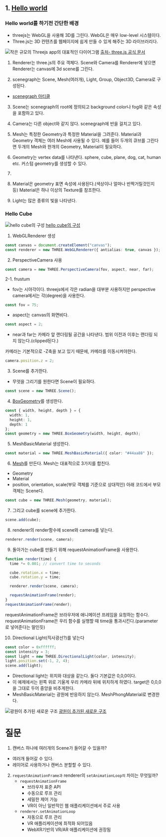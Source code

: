 ## 1. [Hello world](https://threejs.org/manual/#en/fundamentals)

### Hello world를 하기전 간단한 배경

- threejs는 WebGL을 사용해 3D를 그린다. WebGL은 매우 low-level 시스템이다.
- Three.js는 3D 컨텐츠를 웹페이지에 쉽게 만들 수 있게 해주는 3D 라이브러리다.

![작은 규모의 Threejs app의 대표적인 다이어그램](https://threejs.org/manual/resources/images/threejs-structure.svg)
[출처- three.js 공식 문서](https://threejs.org/manual/#en/fundamentals)

1. Renderer는 three.js의 주요 객체다. Scene와 Camera를 Renderer에 넣으면 Renderer는 canvas에 3d scene를 그린다.

2. scenegraph는 Scene, Mesh(여러개), Light, Group, Object3D, Camera로 구성된다.

- [scenegraph 아티클](https://threejs.org/manual/en/scenegraph.html)

3. Scene는 scenegraph의 root에 정의되고 background color나 fog와 같은 속성을 포함하고 있다.

4. Camera는 다른 object와 같지 않다. scenegraph에 반을 걸치고 있다.

5. Mesh는 특정한 Geometry과 특정한 Material을 그려준다. Material과 Geometry 객체는 여러 Mesh에 사용될 수 있다. 예를 들어 두개의 큐브를 그린다면 두개의 Mesh와 한개의 Geometry, Material이 필요하다.

6. Geometry는 vertex data를 나타낸다. sphere, cube, plane, dog, cat, human etc. 커스텀 geometry를 생성할 수 있다.
7.

8. Material은 geometry 표면 속성에 사용된다.(색상이나 얼마나 반짝거릴것인지 등) Material은 하나 이상의 Texture를 참조한다.

9. Light는 많은 종류의 빛을 나타낸다.

### Hello Cube

![hello cube의 구성](https://threejs.org/manual/resources/images/threejs-1cube-no-light-scene.svg)
[hello cube의 구성](https://threejs.org/manual/resources/images/threejs-1cube-no-light-scene.svg)

1. WebGLRenderer 생성

```ts
const canvas = document.createElement("canvas");
const renderer = new THREE.WebGLRenderer({ antialias: true, canvas });
```

2. PerspectiveCamera 사용

```ts
const camera = new THREE.PerspectiveCamera(fov, aspect, near, far);
```

2-1. frustum

- fov는 시야각이다. threejs에서 각은 radian을 대부분 사용하지만 perspective camera에서는 각(degree)을 사용한다.

```ts
const fov = 75;
```

- aspect는 canvas의 화면비다.

```ts
const aspect = 2;
```

- near과 far는 카메라 앞 랜더링될 공간을 나타낸다. 범위 이전과 이후는 랜더링 되지 않는다.(clipped된다.)

카메라는 기본적으로 -Z축을 보고 있기 때문에, 카메라를 이동시켜야한다.

```ts
camera.position.z = 2;
```

3. Scene를 추가한다.

- 무엇을 그리기를 원한다면 Scene이 필요하다.

```ts
const scene = new THREE.Scene();
```

4. [BoxGeometry](https://threejs.org/docs/index.html#api/en/geometries/BoxGeometry)를 생성한다.

```ts
const { width, height, depth } = {
  width: 1,
  height: 1,
  depth: 1
};
const geometry = new THREE.BoxGeometry(width, height, depth);
```

5. MeshBasicMaterial 생성한다.

```ts
const material = new THREE.MeshBasicMaterial({ color: "#44aa88" });
```

6. [Mesh](https://threejs.org/docs/index.html?q=Mesh#api/en/objects/Mesh)를 만든다. Mesh는 대표적으로 3가지를 합친다.

- Geometry
- Material
- position, orientation, scale(부모 객체를 기준으로 상대적인) 아래 코드에서 부모 객체는 Scene다.

```ts
const cube = new THREE.Mesh(geometry, material);
```

7. 그리고 cube를 scene에 추가한다.

```ts
scene.add(cube);
```

8. renderer의 render함수에 scene와 camera를 넣는다.

```ts
renderer.render(scene, camera);
```

9. 돌아가는 cube를 만들기 위해 requestAnimationFrame을 사용한다.

```ts
function render(time) {
  time *= 0.001; // convert time to seconds

  cube.rotation.x = time;
  cube.rotation.y = time;

  renderer.render(scene, camera);

  requestAnimationFrame(render);
}
requestAnimationFrame(render);
```

requestAnimationFrame은 브라우저에 애니메이션 프레임을 요청하는 함수다.
requestAnimationFrame은 우리 함수를 실행할 때 time을 통과시킨다.(parameter로 넣어준다는 말인듯)

10. Directional Light(직사광선?)를 넣는다

```ts
const color = 0xffffff;
const intensity = 3;
const light = new THREE.DirectionalLight(color, intensity);
light.position.set(-1, 2, 4);
scene.add(light);
```

- Directional light는 위치와 대상을 같는다. 둘다 기본값은 0,0,0이다.
- 이 예제에서는 왼쪽 위로 기울게 우리 카메라 뒤에 위치하게 하였다. target은 0,0,0을 그대로 두어 중앙을 비추게한다.
- MeshBasicMaterial는 광원에 반응하지 않는다. MeshPhongMaterial로 변경한다.

![광원이 추가된 새로운 구조](https://threejs.org/manual/resources/images/threejs-1cube-with-directionallight.svg)
[광원이 추가된 새로운 구조](https://threejs.org/manual/resources/images/threejs-1cube-with-directionallight.svg)

# 질문

1. 캔버스 하나에 여러개의 Scene가 들어갈 수 있을까?

- 여러개 들어갈 수 있다.
- 레이어로 사용하거나 캔버스 분할할 수 있다.

2. `requestAnimationFrame과` renderer의 `setAnimationLoop의` 차이는 무엇일까?
   - `requestAnimationFrame`
     - 브라우저 표준 API
     - 수동으로 루프 관리
     - 세밀한 제어 가능
     - VR이 아닌 일반적인 웹 애플리케이션에서 주로 사용
   - `renderer.setAnimationLoop`
     - 자동으로 루프 관리
     - VR 애플리케이션에 최적화 되어있음
     - WebXR기반의 VR/AR 애플리케이션에 권장됨
